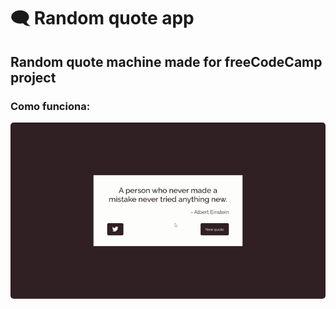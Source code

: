 🗨️ Random quote app
=========================

Random quote machine made for freeCodeCamp project
---------------------------

### Como funciona: 

<img  style="border-radius: 5px" src="./screenshots/github/randomQuote.gif">